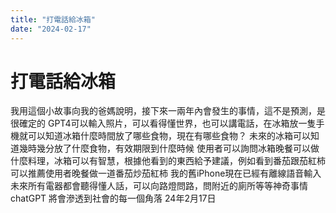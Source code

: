 ```yaml
---
title: "打電話給冰箱"
date: "2024-02-17"
---
```

# 打電話給冰箱

我用這個小故事向我的爸媽說明，接下來一兩年內會發生的事情，這不是預測，是很確定的
GPT4可以輸入照片，可以看得懂世界，也可以講電話，在冰箱放一隻手機就可以知道冰箱什麼時間放了哪些食物，現在有哪些食物？
未來的冰箱可以知道幾時幾分放了什麼食物，有效期限到什麼時候
使用者可以詢問冰箱晚餐可以做什麼料理，冰箱可以有智慧，根據他看到的東西給予建議，例如看到番茄跟茄紅柿可以推薦使用者晚餐做一道番茄炒茄紅柿
我的舊iPhone現在已經有離線語音輸入
未來所有電器都會聽得懂人話，可以向路燈問路，問附近的廁所等等神奇事情
chatGPT 將會滲透到社會的每一個角落
24年2月17日

